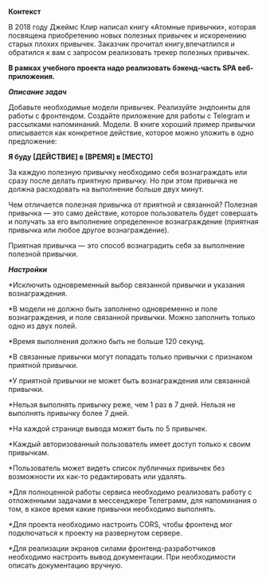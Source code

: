 __Контекст__

В 2018 году Джеймс Клир написал книгу «Атомные привычки», которая посвящена приобретению новых полезных привычек и искоренению старых плохих привычек. 
Заказчик прочитал книгу,впечатлился и обратился к вам с запросом реализовать трекер полезных привычек.

__В рамках учебного проекта надо реализовать бэкенд-часть SPA веб-приложения.__

___Описание задач___

Добавьте необходимые модели привычек.
Реализуйте эндпоинты для работы с фронтендом.
Создайте приложение для работы с Telegram и рассылками напоминаний.
Модели.
В книге хороший пример привычки описывается как конкретное действие, которое можно уложить в одно предложение:

__Я буду [ДЕЙСТВИЕ] в [ВРЕМЯ] в [МЕСТО]__

За каждую полезную привычку необходимо себя вознаграждать или сразу после делать приятную привычку. 
Но при этом привычка не должна расходовать на выполнение больше двух минут.

Чем отличается полезная привычка от приятной и связанной?
Полезная привычка — это само действие, которое пользователь будет совершать и получать за его выполнение 
определенное вознаграждение (приятная привычка или любое другое вознаграждение).

Приятная привычка — это способ вознаградить себя за выполнение полезной привычки.

___Настройки___

  *Исключить одновременный выбор связанной привычки и указания вознаграждения.
  
  *В модели не должно быть заполнено одновременно и поле вознаграждения, и поле связанной привычки. Можно заполнить только одно из двух полей.

  *Время выполнения должно быть не больше 120 секунд.

  *В связанные привычки могут попадать только привычки с признаком приятной привычки.

  *У приятной привычки не может быть вознаграждения или связанной привычки.

  *Нельзя выполнять привычку реже, чем 1 раз в 7 дней. Нельзя не выполнять привычку более 7 дней.

  *На каждой странице вывода может быть по 5 привычек.

  *Каждый авторизованный пользователь имеет доступ только к своим привычкам.

  *Пользователь может видеть список публичных привычек без возможности их как-то редактировать или удалять.

  *Для полноценной работы сервиса необходимо реализовать работу с отложенными задачами в мессенджере Телеграмм,
   для напоминания о том, в какое время какие привычки необходимо выполнять.

  *Для проекта необходимо настроить CORS, чтобы фронтенд мог подключаться к проекту на развернутом сервере.

  *Для реализации экранов силами фронтенд-разработчиков необходимо настроить вывод документации. 
   При необходимости описать документацию вручную.
 
